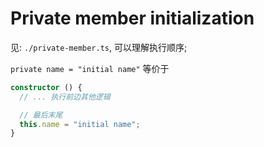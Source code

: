 # Private member initialization

见: `./private-member.ts`, 可以理解执行顺序;

`private name = "initial name"` 等价于

```ts
constructor () {
  // ... 执行前边其他逻辑

  // 最后末尾
  this.name = "initial name";
}
```
